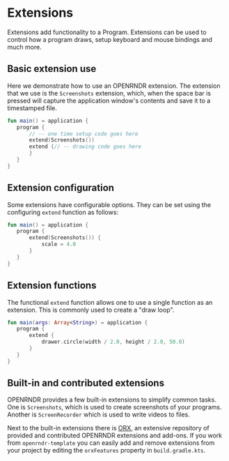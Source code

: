 
 # Extensions

Extensions add functionality to a Program. Extensions can be used to control how a program draws, setup keyboard and
mouse bindings and much more. 
 
 ## Basic extension use
Here we demonstrate how to use an OPENRNDR extension. The extension that we use is the `Screenshots` extension, which, when 
the space bar is pressed will capture the application window's contents and save it to a timestamped file. 
 
 ```kotlin
fun main() = application {
    program {
        // -- one time setup code goes here
        extend(Screenshots())
        extend {// -- drawing code goes here
        }
    }
}
``` 
 
 ## Extension configuration
Some extensions have configurable options. They can be set using the configuring `extend` function as follows: 
 
 ```kotlin
fun main() = application {
    program {
        extend(Screenshots()) {
            scale = 4.0
        }
    }
}
``` 
 
 ## Extension functions
The functional `extend` function allows one to use a single function as an extension. This is commonly used to
create a "draw loop". 
 
 ```kotlin
fun main(args: Array<String>) = application {
    program {
        extend {
            drawer.circle(width / 2.0, height / 2.0, 50.0)
        }
    }
}
``` 
 
 ## Built-in and contributed extensions 
 
 OPENRNDR provides a few built-in extensions to simplify common tasks. One is `Screenshots`, which is used
to create screenshots of your programs. Another is `ScreenRecorder` which is used to write videos to files.

Next to the built-in extensions there is [ORX](https://github.com/openrndr/orx), an extensive repository of provided and
contributed OPENRNDR extensions and add-ons. If you work from `openrndr-template` you can easily add and remove extensions 
from your project by editing the `orxFeatures` property in `build.gradle.kts`. 

